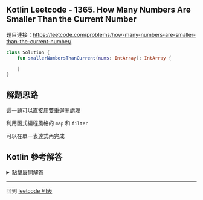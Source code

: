 ## Kotlin Leetcode - 1365. How Many Numbers Are Smaller Than the Current Number

題目連接：<https://leetcode.com/problems/how-many-numbers-are-smaller-than-the-current-number/>

```kotlin
class Solution {
    fun smallerNumbersThanCurrent(nums: IntArray): IntArray {

	}
}
```

## 解題思路

這一題可以直接用雙重迴圈處理

利用函式編程風格的 `map` 和 `filter`

可以在單一表達式內完成

## Kotlin 參考解答

<details>
  <summary>點擊展開解答</summary>

單一表達式內完成的方式如下

```kotlin
class Solution {
    fun smallerNumbersThanCurrent(nums: IntArray) =
        nums.map { value ->
            nums.filter { num -> num < value }.size
        }.toIntArray()
}
```


</details>

------

回到 [leetcode 列表](index.md)

